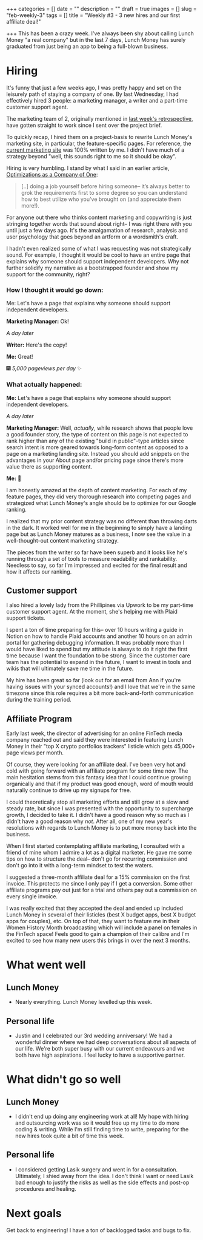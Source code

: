 +++
categories = []
date = ""
description = ""
draft = true
images = []
slug = "feb-weekly-3"
tags = []
title = "Weekly #3 - 3 new hires and our first affiliate deal!"

+++
This has been a crazy week. I've always been shy about calling Lunch Money "a real company" but in the last 7 days, Lunch Money has surely graduated from just being an app to being a full-blown business.

# Hiring

It's funny that just a few weeks ago, I was pretty happy and set on the leisurely path of staying a company of one. By last Wednesday, I had effectively hired 3 people: a marketing manager, a writer and a part-time customer support agent.

The marketing team of 2, originally mentioned in [last week's retrospective](https://lunchbag.ca/feb-weekly-2), have gotten straight to work since I sent over the project brief.

To quickly recap, I hired them on a project-basis to rewrite Lunch Money's marketing site, in particular, the feature-specific pages. For reference, the [current marketing site]() was 100% written by me. I didn't have much of a strategy beyond "well, this sounds right to me so it should be okay".

Hiring is very humbling. I stand by what I said in an earlier article, [Optimizations as a Company of One](https://lunchbag.ca/company-of-one):

> \[..\] doing a job yourself before hiring someone– it’s always better to grok the requirements first to some degree so you can understand how to best utilize who you’ve brought on (and appreciate them more!).

For anyone out there who thinks content marketing and copywriting is just stringing together words that sound about right– I was right there with you until just a few days ago.  It's the amalgamation of research, analysis and user psychology that goes beyond an artform or a wordsmith's craft.

I hadn't even realized some of what I was requesting was not strategically sound. For example, I thought it would be cool to have an entire page that explains why someone should support independent developers. Why not further solidify my narrative as a bootstrapped founder and show my support for the community, right?

### **How I thought it would go down:**

Me: Let's have a page that explains why someone should support independent developers.

**Marketing Manager:** Ok!

_A day later_

**Writer:** Here's the copy!

**Me:** Great!

🎆 _5,000 pageviews per day_ ✨

### **What actually happened:**

**Me:** Let's have a page that explains why someone should support independent developers.

_A day later_

**Marketing Manager:** Well, _actually_, while research shows that people love a good founder story, the type of content on this page is not expected to rank higher than any of the existing "build in public"-type articles since search intent is more geared towards long-form content as opposed to a page on a marketing landing site. Instead you should add snippets on the advantages in your About page and/or pricing page since there's more value there as supporting content.

**Me:** 🤯

I am honestly amazed at the depth of content marketing. For each of my feature pages, they did very thorough research into competing pages and strategized what Lunch Money's angle should be to optimize for our Google ranking.

I realized that my prior content strategy was no different than throwing darts in the dark. It worked well for me in the beginning to simply have a landing page but as Lunch Money matures as a business, I now see the value in a well-thought-out content marketing strategy.

The pieces from the writer so far have been superb and it looks like he's running through a set of tools to measure readability and rankability. Needless to say, so far I'm impressed and excited for the final result and how it affects our ranking.

## Customer support

I also hired a lovely lady from the Phillipines via Upwork to be my part-time customer support agent. At the moment, she's helping me with Plaid support tickets.

I spent a ton of time preparing for this– over 10 hours writing a guide in Notion on how to handle Plaid accounts and another 10 hours on an admin portal for gathering debugging information. It was probably more than I would have liked to spend but my attitude is always to do it right the first time because I want the foundation to be strong. Since the customer care team has the potential to expand in the future, I want to invest in tools and wikis that will ultimately save me time in the future.

My hire has been great so far (look out for an email from Ann if you're having issues with your synced accounts!) and I love that we're in the same timezone since this role requires a bit more back-and-forth communication during the training period.

## Affiliate Program

Early last week, the director of advertising for an online FinTech media company reached out and said they were interested in featuring Lunch Money in their "top X crypto portfolios trackers" listicle which gets 45,000+ page views per month.

Of course, they were looking for an affiliate deal. I've been very hot and cold with going forward with an affiliate program for some time now. The main hesitation stems from this fantasy idea that I could continue growing organically and that if my product was good enough, word of mouth would naturally continue to drive up my signups for free.

I could theoretically stop all marketing efforts and still grow at a slow and steady rate, but since I was presented with the opportunity to supercharge growth, I decided to take it. I didn't have a good reason why so much as I didn't have a good reason why _not_. After all, one of my new year's resolutions with regards to Lunch Money is to put more money back into the business.

When I first started contemplating affiliate marketing, I consulted with a friend of mine whom I admire a lot as a digital marketer. He gave me some tips on how to structure the deal– don't go for recurring commission and don't go into it with a long-term mindset to test the waters.

I suggested a three-month affiliate deal for a 15% commission on the first invoice. This protects me since I only pay if I get a conversion. Some other affiliate programs pay out just for a trial and others pay out a commission on every single invoice.

I was really excited that they accepted the deal and ended up included Lunch Money in several of their listicles (best X budget apps, best X budget apps for couples), etc. On top of that, they want to feature me in their Women History Month broadcasting which will include a panel on females in the FinTech space! Feels good to gain a champion of their calibre and I'm excited to see how many new users this brings in over the next 3 months.

# What went well

## Lunch Money

* Nearly everything. Lunch Money levelled up this week.

## Personal life

* Justin and I celebrated our 3rd wedding anniversary! We had a wonderful dinner where we had deep conversations about all aspects of our life. We're both super busy with our current endeavours and we both have high aspirations. I feel lucky to have a supportive partner.

# What didn't go so well

## Lunch Money

* I didn't end up doing any engineering work at all! My hope with hiring and outsourcing work was so it would free up my time to do more coding & writing. While I'm still finding time to write, preparing for the new hires took quite a bit of time this week.

## Personal life

* I considered getting Lasik surgery and went in for a consultation. Ultimately, I shied away from the idea. I don't think I want or need Lasik bad enough to justify the risks as well as the side effects and post-op procedures and healing.

# Next goals

Get back to engineering! I have a ton of backlogged tasks and bugs to fix.